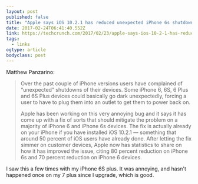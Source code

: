 ```yaml
---
layout: post 
published: false 
title: "Apple says iOS 10.2.1 has reduced unexpected iPhone 6s shutdown issues by 80%" 
date: 2017-02-24T06:41:40.552Z 
link: https://techcrunch.com/2017/02/23/apple-says-ios-10-2-1-has-reduced-unexpected-iphone-6s-shutdown-issues-by-80/ 
tags:
  - links
ogtype: article 
bodyclass: post 
---
```


Matthew Panzarino:

> Over the past couple of iPhone versions users have complained of “unexpected” shutdowns of their devices. Some iPhone 6, 6S, 6 Plus and 6S Plus devices could basically go dark unexpectedly, forcing a user to have to plug them into an outlet to get them to power back on.
> 
> Apple has been working on this very annoying bug and it says it has come up with a fix of sorts that should mitigate the problem on a majority of iPhone 6 and iPhone 6s devices. The fix is actually already on your iPhone if you have installed iOS 10.2.1 — something that around 50 percent of iOS users have already done. After letting the fix simmer on customer devices, Apple now has statistics to share on how it has improved the issue, citing 80 percent reduction on iPhone 6s and 70 percent reduction on iPhone 6 devices.


I saw this a few times with my iPhone 6S plus. It was annoying, and hasn't happened once on my 7 plus since I upgrade, which is good.